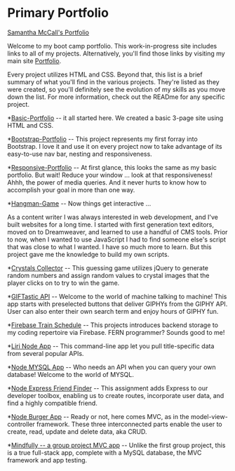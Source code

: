 # Primary Portfolio

[Samantha McCall's Portfolio](https://green64.github.io)

Welcome to my boot camp portfolio. This work-in-progress site includes links to all of my projects. Alternatively, you'll find those links by visiting my main site [Portfolio](https://green64.github.io/portfolio.html).

Every project utilizes HTML and CSS. Beyond that, this list is a brief summary of what you'll find in the various projects. They're listed as they were created, so you'll definitely see the evolution of my skills as you move down the list. For more information, check out the READme for any specific project. 

*[Basic-Portfolio](https://green64.github.io/Basic-Portfolio/) -- it all started here. We created a basic 3-page site using HTML and CSS. 

*[Bootstrap-Portfolio](https://green64.github.io/Bootstrap-Portfolio/) -- This project represents my first forray into Bootstrap. I love it and use it on every project now to take advantage of its easy-to-use nav bar, nesting and responsiveness.

*[Responsive-Portfolio](https://green64.github.io/Responsive-Portfolio/) -- At first glance, this looks the same as my basic portfolio. But wait! Reduce your window ... look at that responsiveness! Ahhh, the power of media queries. And it never hurts to know how to accomplish your goal in more than one way. 

*[Hangman-Game](https://green64.github.io/Hangman-Game/) -- Now things get interactive ... 

As a content writer I was always  interested in web development, and I've built websites for a long time. I started with first generation text editors, moved on to Dreamweaver, and learned to use a handful of CMS tools. Prior to now, when I wanted to use JavaScript I had to find someone else's script that was close to what I wanted. I have so much more to learn. But this project gave me the knowledge to build my own scripts. 

*[Crystals Collector](https://green64.github.io/week-4-game/) -- This guessing game utilizes jQuery to generate random numbers and assign random values to crystal images that the player clicks on to try to win the game. 

*[GIFTastic API](https://green64.github.io/GifTastic-API/) -- Welcome to the world of machine talking to machine! This app starts with preselected buttons that deliver GIPHYs from the GIPHY API. User can also enter their own search term and enjoy hours of GIPHY fun.

*[Firebase Train Schedule](https://green64.github.io/Firebase-Train-Scheduler/) -- This projects introduces backend storage to my coding repertoire via Firebase. FERN programmer? Sounds good to me!

*[Liri Node App](https://green64.github.io/Liri-Node-App/) -- This command-line app let you pull title-specific data from several popular APIs.

*[Node MYSQL App](https://green64.github.io/Node-MYSQL-app/) -- Who needs an API when you can query your own database! Welcome to the world of MYSQL.

*[Node Express Friend Finder](https://immense-plateau-53936.herokuapp.com/) -- This assignment adds Express to our developer toolbox, enabling us to create routes, incorporate user data, and find a highly compatible friend.   

*[Node Burger App](https://stark-ocean-97912.herokuapp.com/) -- Ready or not, here comes MVC, as in  the model-view-controller framework. These three interconnected parts enable the user to create, read, update and delete data, aka CRUD.  

*[Mindfully -- a group project MVC app](https://secret-brook-82924.herokuapp.com/) -- Unlike the first group project, this is a true full-stack app, complete with a MySQL database, the MVC framework and app testing. 


